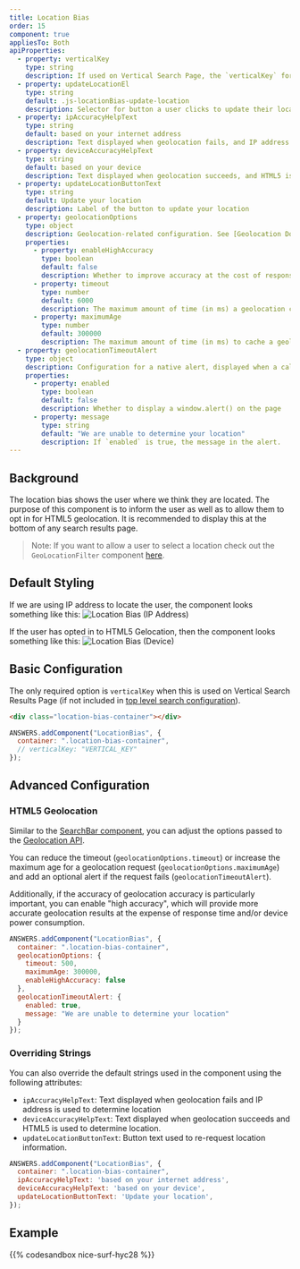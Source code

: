 ```yaml
---
title: Location Bias
order: 15
component: true
appliesTo: Both
apiProperties:
  - property: verticalKey
    type: string
    description: If used on Vertical Search Page, the `verticalKey` for the vertical. Required if not included in [top level search configuration](/core-concepts/initialization).
  - property: updateLocationEl
    type: string
    default: .js-locationBias-update-location
    description: Selector for button a user clicks to update their location
  - property: ipAccuracyHelpText
    type: string
    default: based on your internet address
    description: Text displayed when geolocation fails, and IP address is used to determine location.
  - property: deviceAccuracyHelpText
    type: string
    default: based on your device
    description: Text displayed when geolocation succeeds, and HTML5 is used to determine location.
  - property: updateLocationButtonText
    type: string
    default: Update your location
    description: Label of the button to update your location
  - property: geolocationOptions
    type: object
    description: Geolocation-related configuration. See [Geolocation Documentation](https://developer.mozilla.org/en-US/docs/Web/API/PositionOptions) for more information.
    properties:
      - property: enableHighAccuracy
        type: boolean
        default: false
        description: Whether to improve accuracy at the cost of response time and/or power consumption, defaults to false.
      - property: timeout
        type: number
        default: 6000
        description: The maximum amount of time (in ms) a geolocation call is allowed to take before defaulting, defaults to 1 second. 
      - property: maximumAge
        type: number
        default: 300000
        description: The maximum amount of time (in ms) to cache a geolocation call, defaults to 5 minutes.
  - property: geolocationTimeoutAlert
    type: object
    description: Configuration for a native alert, displayed when a call to the geolocation API fails. 
    properties:
      - property: enabled
        type: boolean
        default: false
        description: Whether to display a window.alert() on the page
      - property: message
        type: string
        default: "We are unable to determine your location"
        description: If `enabled` is true, the message in the alert.
---
```


## Background

The location bias shows the user where we think they are located.
The purpose of this component is to inform the user as well as to allow them to opt in for HTML5 geolocation.
It is recommended to display this at the bottom of any search results page.

> Note: If you want to allow a user to select a location check out the `GeoLocationFilter` component [here](/components/geolocationfilter).

## Default Styling

If we are using IP address to locate the user, the component looks something like this:
![Location Bias (IP Address)](/img/docs/location-bias-ip.png)

If the user has opted in to HTML5 Gelocation, then the component looks something like this:
![Location Bias (Device)](/img/docs/location-bias-device.png)

## Basic Configuration

The only required option is `verticalKey` when this is used on Vertical Search Results Page (if not included in [top level search configuration](/core-concepts/initialization)).

```html
<div class="location-bias-container"></div>
```

```js
ANSWERS.addComponent("LocationBias", {
  container: ".location-bias-container",
  // verticalKey: "VERTICAL_KEY"
});
```
## Advanced Configuration

### HTML5 Geolocation
Similar to the [SearchBar component](/components/search-bar), you can adjust the options passed to the [Geolocation API](https://developer.mozilla.org/en-US/docs/Web/API/Geolocation/getCurrentPosition).

You can reduce the timeout (`geolocationOptions.timeout`) or increase the maximum age for a geolocation request (`geolocationOptions.maximumAge`) and add an optional alert if the request fails (`geolocationTimeoutAlert`). 

Additionally, if the accuracy of geolocation accuracy is particularly important, you can enable "high accuracy", which will provide more accurate geolocation results at the expense of response time and/or device power consumption. 

```js
ANSWERS.addComponent("LocationBias", {
  container: ".location-bias-container",
  geolocationOptions: {
    timeout: 500,
    maximumAge: 300000,
    enableHighAccuracy: false
  },
  geolocationTimeoutAlert: {
    enabled: true,
    message: "We are unable to determine your location"
  }
});
```
### Overriding Strings
You can also override the default strings used in the component using the following attributes:
- `ipAccuracyHelpText`: Text displayed when geolocation fails and IP address is used to determine location
- `deviceAccuracyHelpText`: Text displayed when geolocation succeeds and HTML5 is used to determine location.
- `updateLocationButtonText`: Button text used to re-request location information.

```js
ANSWERS.addComponent("LocationBias", {
  container: ".location-bias-container",
  ipAccuracyHelpText: 'based on your internet address',
  deviceAccuracyHelpText: 'based on your device',
  updateLocationButtonText: 'Update your location',
});
```

## Example
{{% codesandbox nice-surf-hyc28 %}}

